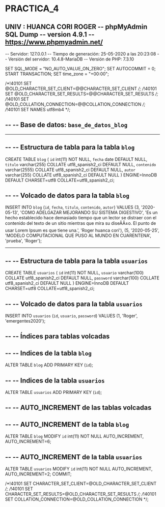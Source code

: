 # PRACTICA_4
UNIV : HUANCA CORI ROGER
-- phpMyAdmin SQL Dump
-- version 4.9.1
-- https://www.phpmyadmin.net/
--
-- Servidor: 127.0.0.1
-- Tiempo de generación: 25-05-2020 a las 20:23:08
-- Versión del servidor: 10.4.8-MariaDB
-- Versión de PHP: 7.3.10

SET SQL_MODE = "NO_AUTO_VALUE_ON_ZERO";
SET AUTOCOMMIT = 0;
START TRANSACTION;
SET time_zone = "+00:00";


/*!40101 SET @OLD_CHARACTER_SET_CLIENT=@@CHARACTER_SET_CLIENT */;
/*!40101 SET @OLD_CHARACTER_SET_RESULTS=@@CHARACTER_SET_RESULTS */;
/*!40101 SET @OLD_COLLATION_CONNECTION=@@COLLATION_CONNECTION */;
/*!40101 SET NAMES utf8mb4 */;

--
-- Base de datos: `base_de_datos_blog`
--

-- --------------------------------------------------------

--
-- Estructura de tabla para la tabla `blog`
--

CREATE TABLE `blog` (
  `id` int(11) NOT NULL,
  `fecha` date DEFAULT NULL,
  `titulo` varchar(255) COLLATE utf8_spanish2_ci DEFAULT NULL,
  `contenido` varchar(2555) COLLATE utf8_spanish2_ci DEFAULT NULL,
  `autor` varchar(255) COLLATE utf8_spanish2_ci DEFAULT NULL
) ENGINE=InnoDB DEFAULT CHARSET=utf8 COLLATE=utf8_spanish2_ci;

--
-- Volcado de datos para la tabla `blog`
--

INSERT INTO `blog` (`id`, `fecha`, `titulo`, `contenido`, `autor`) VALUES
(3, '2020-05-13', 'COMO ADELGAZAR MEJORANDO SU SISTEMA DIGESTIVO', 'Es un hecho establecido hace demasiado tiempo que un lector se distraer  con el contenido del texto de un sitio mientras que mira su diseÃÂ±o. El punto de usar Lorem Ipsum es que tiene una.', 'Roger huanca cori'),
(5, '2020-05-25', 'MODELO COMPUTACIONAL QUE PUSO AL MUNDO EN CUARENTENA', 'prueba', 'Roger');

-- --------------------------------------------------------

--
-- Estructura de tabla para la tabla `usuarios`
--

CREATE TABLE `usuarios` (
  `id` int(11) NOT NULL,
  `usuario` varchar(100) COLLATE utf8_spanish2_ci DEFAULT NULL,
  `password` varchar(100) COLLATE utf8_spanish2_ci DEFAULT NULL
) ENGINE=InnoDB DEFAULT CHARSET=utf8 COLLATE=utf8_spanish2_ci;

--
-- Volcado de datos para la tabla `usuarios`
--

INSERT INTO `usuarios` (`id`, `usuario`, `password`) VALUES
(1, 'Roger', 'emergentes2020');

--
-- Índices para tablas volcadas
--

--
-- Indices de la tabla `blog`
--
ALTER TABLE `blog`
  ADD PRIMARY KEY (`id`);

--
-- Indices de la tabla `usuarios`
--
ALTER TABLE `usuarios`
  ADD PRIMARY KEY (`id`);

--
-- AUTO_INCREMENT de las tablas volcadas
--

--
-- AUTO_INCREMENT de la tabla `blog`
--
ALTER TABLE `blog`
  MODIFY `id` int(11) NOT NULL AUTO_INCREMENT, AUTO_INCREMENT=6;

--
-- AUTO_INCREMENT de la tabla `usuarios`
--
ALTER TABLE `usuarios`
  MODIFY `id` int(11) NOT NULL AUTO_INCREMENT, AUTO_INCREMENT=2;
COMMIT;

/*!40101 SET CHARACTER_SET_CLIENT=@OLD_CHARACTER_SET_CLIENT */;
/*!40101 SET CHARACTER_SET_RESULTS=@OLD_CHARACTER_SET_RESULTS */;
/*!40101 SET COLLATION_CONNECTION=@OLD_COLLATION_CONNECTION */;
